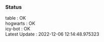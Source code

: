 ### Status


table : OK  
hogwarts : OK  
icy-bot : OK  
Latest Update : 2022-12-06 12:14:48.975323
